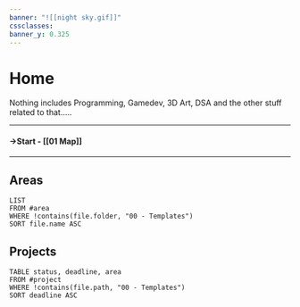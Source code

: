 ```yaml
---
banner: "![[night sky.gif]]"
cssclasses: 
banner_y: 0.325
---
```

# Home

Nothing includes Programming, Gamedev, 3D Art, DSA and the other stuff related to that.....

---

#### ->Start - [[01 Map]]


---
## Areas

```dataview
LIST
FROM #area
WHERE !contains(file.folder, "00 - Templates")
SORT file.name ASC
```
## Projects

```dataview
TABLE status, deadline, area
FROM #project
WHERE !contains(file.path, "00 - Templates")
SORT deadline ASC
```
